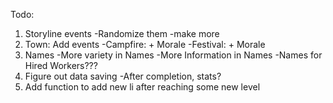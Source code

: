 Todo:
1. Storyline events
-Randomize them
-make more
2. Town:
Add events
-Campfire: + Morale
-Festival: + Morale 
3. Names
-More variety in Names
-More Information in Names
-Names for Hired Workers???
5. Figure out data saving
-After completion, stats?
6. Add function to add new li after reaching some new level

